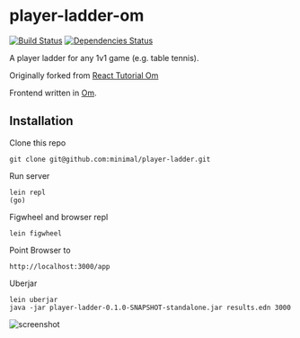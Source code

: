 player-ladder-om
=================
[![Build Status](https://travis-ci.org/minimal/player-ladder.svg?branch=master)](https://travis-ci.org/minimal/player-ladder)
[![Dependencies Status](http://jarkeeper.com/minimal/player-ladder/status.svg)](http://jarkeeper.com/minimal/player-ladder)

A player ladder for any 1v1 game (e.g. table tennis).

Originally forked from [React Tutorial Om](https://github.com/jalehman/react-tutorial-om)

Frontend written in [Om](https://github.com/swannodette/om).

## Installation

Clone this repo

    git clone git@github.com:minimal/player-ladder.git

Run server

    lein repl
    (go)

Figwheel and browser repl

    lein figwheel

Point Browser to

    http://localhost:3000/app

Uberjar

    lein uberjar
    java -jar player-ladder-0.1.0-SNAPSHOT-standalone.jar results.edn 3000

![screenshot](http://i.imgur.com/Zp7UO20.png "Screenshot")

